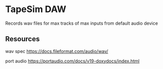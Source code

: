 # TapeSim DAW
Records wav files for max tracks of max inputs from default audio device

## Resources

wav spec https://docs.fileformat.com/audio/wav/

port audio https://portaudio.com/docs/v19-doxydocs/index.html